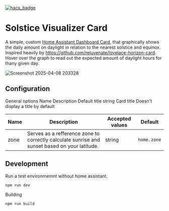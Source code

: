 [![hacs_badge](https://img.shields.io/badge/HACS-Custom-41BDF5.svg?style=for-the-badge)](https://github.com/hacs/integration)

# Solstice Visualizer Card

A simple, custom [Home Assistant Dashboard Card](https://www.home-assistant.io/dashboards/), that graphically shows the daily amount on daylight in relation to the nearest solstice and equinox. Inspired heavily by https://github.com/rejuvenate/lovelace-horizon-card. Hover over the graph to read out the expected amount of daylight hours for thany given day.

![Screenshot 2025-04-08 203328](https://github.com/user-attachments/assets/b4f5879c-d3ae-4bb7-a889-6020ce5d640f)


## Configuration
General options
Name 	 	Description 	Default
title 	string 	Card title 	Doesn't display a title by default

| Name            | Description     | Accepted values | Default         |
| --------------- | --------------- | --------------- | --------------- |
| zone            | Serves as a refference zone to correctly calculate sunrise and sunset based on your latitude. | string          | ```home.zone``` |


## Development
Run a test environmemnt without home assistant.

```npm run dev```

Building

```npm run build```
